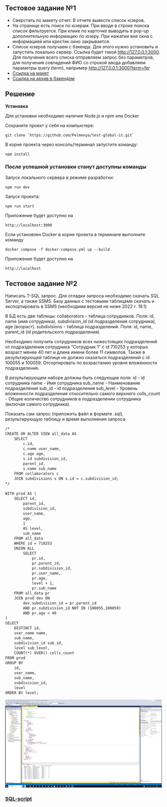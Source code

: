 ## Тестовое задание №1

* Сверстать по макету отчет. В отчете вывести список юзеров.
* На странице есть поиск по юзерам. При вводе в строке поиска список фильтруется. При клике по карточке выводить в pop-up дополнительную информацию по юзеру. При нажатии вне окна с информацией или крестик окно закрывается.
* Список юзеров получаем с бэкенда. Для этого нужно установить и запустить локально сервер. Ссылка будет такой http://127.0.0.1:3000. Для получения всего списка отправляем запрос без параметров, для получения совпадений ФИО со строкой ввода добавляем параметры query (term), например http://127.0.0.1:3000?term=fer
* [Ссылка на макет](https://www.figma.com/file/sVohAvXP1UpHzN3MMLwmkB/%D0%97%D0%B0%D0%B4%D0%B0%D1%87%D0%B0-30080?node-id=0%3A1&t=kenPBeTH1t4zLitJ-0)
* [Ссылка на архив в бэкендом](https://drive.google.com/file/d/1bRxaW02JMJA1Z4CBWLv_-j6UzeHSrzJ_/view?usp=sharing)

## Решение


**Установка**

Для установки необходимо наличие Node.js и npm или Docker

Сохраните проект у себя на компьютере:
```
git clone `https://github.com/Pelmenya/test-global-it.git`
```
В корне проекта через консоль/терминал запустите команду:
```
npm install
```

### После успешной установки станут доступны команды

Запуск локального сервера в режиме разработки:  
```
npm run dev
```
Запуск проекта:
```
npm run start
```

Приложение будет доступно на 
```
http://localhost:3000
```

Если установлен Docker в корне проекта в терминале выполните команду
```
docker compose -f docker-compose.yml up --build
```
Приложение будет доступно на 
```
http://localhost
```





## Тестовое задание №2

Написать T-SQL запрос.
Для отладки запроса необходимо скачать SQL Server, а также SSMS.
Базу данных с тестовыми таблицами скачать и экспортировать в SSMS (необходима версия не ниже 2022 г. 19.1)

В БД есть две таблицы:
collaborators - таблица сотрудников. Поля: id, name (имя сотрудника), subdivision_id (id подразделения сотрудника), age (возраст).
subdivisions - таблица подразделений. Поля: id, name, parent_id (id родительского подразделения)

Необходимо получить сотрудников всех нижестоящих подразделений от подразделения сотрудника “Сотрудник 1” с id 710253 у которых возраст менее 40 лет и длина имени более 11 символов. Также в результирующей таблице не должно оказаться подразделений с id 100055 и 100059. Отсортировать по возрастанию уровня вложенности подразделения.

В результирующем наборе должны быть следующие поля:
id - id сотрудника
name - Имя сотрудника
sub_name - Наименование подразделения
sub_id - id подразделения
sub_level - Уровень вложенности подразделения относительно самого верхнего
colls_count - Общее количество сотрудников в подразделении сотрудника (включая самого сотрудника).

Показать сам запрос (приложить файл в формате .sql), результирующую таблицу и время выполнения запроса.

```
/*
CREATE OR ALTER VIEW all_data AS 
	SELECT
		c.id,
		c.name user_name,
		c.age age,
		s.id subdivision_id,
		parent_id,
		s.name sub_name
	FROM collaborators c
	JOIN subdivisions s ON s.id = c.subdivision_id;
*/

WITH prod AS (
    SELECT id, 
        parent_id, 
		subdivision_id,
		user_name,
		age,
		1 
        AS level, 
        sub_name
    FROM all_data 
    WHERE id = 710253
    UNION ALL
        SELECT 
            pr.id, 
            pr.parent_id, 
			pr.subdivision_id,
			pr.user_name,
			pr.age,
            level + 1, 
            pr.sub_name
    FROM all_data pr 
    JOIN prod dev ON 
		dev.subdivision_id = pr.parent_id 
		AND pr.subdivision_id NOT IN (100055,100059)
		AND pr.age < 40
)
SELECT 
	DISTINCT id, 
	user_name name, 
	sub_name, 
	subdivision_id sub_id, 
	level sub_level,
	COUNT(*) OVER() colls_count
FROM prod
GROUP BY 
	id, 
	user_name, 
	sub_name, 
	subdivision_id, 
	level
ORDER BY level;

```
![myimage-alt-tag](/время_таблица.jpg)

### [SQL-script](/test2.sql)
